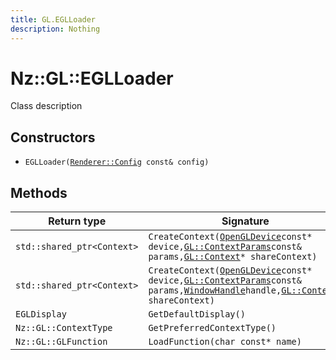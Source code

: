 ```yaml
---
title: GL.EGLLoader
description: Nothing
---
```


# Nz::GL::EGLLoader

Class description

## Constructors

- `EGLLoader(`[`Renderer::Config`](documentation/generated/Renderer/Renderer.Config.md)` const& config)`

## Methods

| Return type | Signature |
| ----------- | --------- |
| `std::shared_ptr<Context>` | `CreateContext(`[`OpenGLDevice`](documentation/generated/OpenGLRenderer/OpenGLDevice.md)` const* device, `[`GL::ContextParams`](documentation/generated/OpenGLRenderer/GL.ContextParams.md)` const& params, `[`GL::Context`](documentation/generated/OpenGLRenderer/GL.Context.md)`* shareContext)` |
| `std::shared_ptr<Context>` | `CreateContext(`[`OpenGLDevice`](documentation/generated/OpenGLRenderer/OpenGLDevice.md)` const* device, `[`GL::ContextParams`](documentation/generated/OpenGLRenderer/GL.ContextParams.md)` const& params, `[`WindowHandle`](documentation/generated/Platform/WindowHandle.md)` handle, `[`GL::Context`](documentation/generated/OpenGLRenderer/GL.Context.md)`* shareContext)` |
| `EGLDisplay` | `GetDefaultDisplay()` |
| `Nz::GL::ContextType` | `GetPreferredContextType()` |
| `Nz::GL::GLFunction` | `LoadFunction(char const* name)` |
